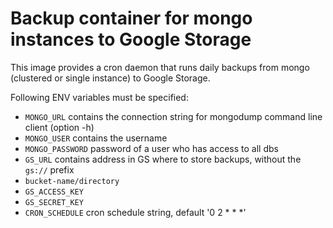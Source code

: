 # Backup container for mongo instances to Google Storage

This image provides a cron daemon that runs daily backups from mongo (clustered or single instance) to Google Storage.

Following ENV variables must be specified:
 - `MONGO_URL` contains the connection string for mongodump command line client (option -h)
 - `MONGO_USER` contains the username
 - `MONGO_PASSWORD` password of a user who has access to all dbs
 - `GS_URL` contains address in GS where to store backups, without the `gs://` prefix
  - `bucket-name/directory`
 - `GS_ACCESS_KEY`
 - `GS_SECRET_KEY`
 - `CRON_SCHEDULE` cron schedule string, default '0 2 * * *'


